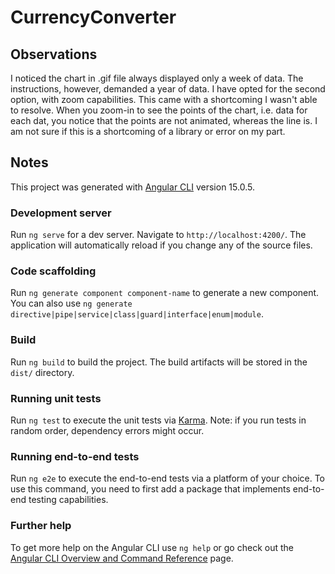 # CurrencyConverter

## Observations
I noticed the chart in .gif file always displayed only a week of data. The instructions, however, demanded a year of data. I have opted for the second option, with zoom capabilities. This came with a shortcoming I wasn't able to resolve. When you zoom-in to see the points of the chart, i.e. data for each dat, you notice that the points are not animated, whereas the line is. I am not sure if this is a shortcoming of a library or error on my part.

## Notes

This project was generated with [Angular CLI](https://github.com/angular/angular-cli) version 15.0.5.

### Development server

Run `ng serve` for a dev server. Navigate to `http://localhost:4200/`. The application will automatically reload if you change any of the source files.

### Code scaffolding

Run `ng generate component component-name` to generate a new component. You can also use `ng generate directive|pipe|service|class|guard|interface|enum|module`.

### Build

Run `ng build` to build the project. The build artifacts will be stored in the `dist/` directory.

### Running unit tests

Run `ng test` to execute the unit tests via [Karma](https://karma-runner.github.io).
Note: if you run tests in random order, dependency errors might occur.

### Running end-to-end tests

Run `ng e2e` to execute the end-to-end tests via a platform of your choice. To use this command, you need to first add a package that implements end-to-end testing capabilities.

### Further help

To get more help on the Angular CLI use `ng help` or go check out the [Angular CLI Overview and Command Reference](https://angular.io/cli) page.
